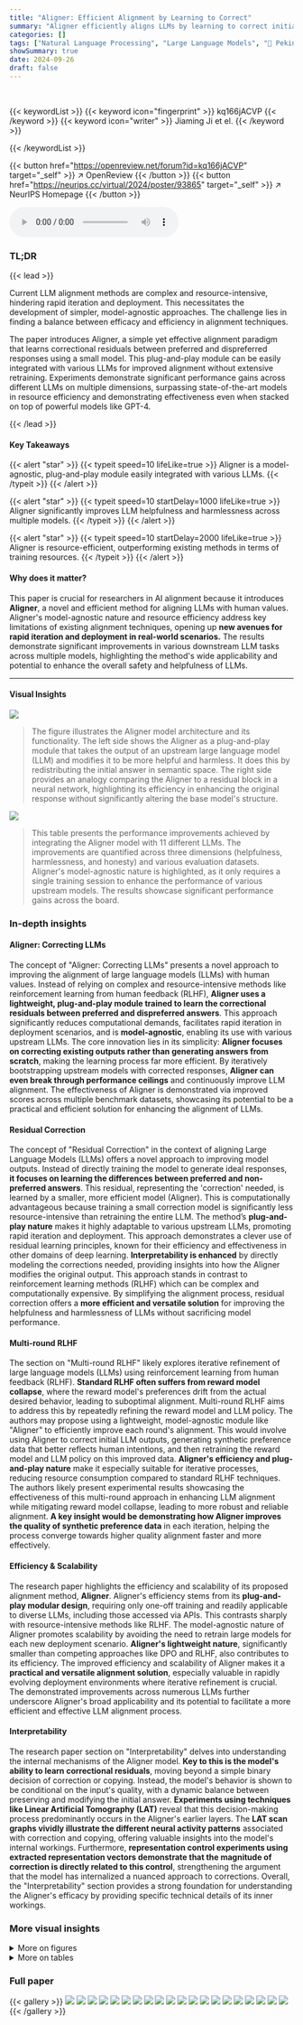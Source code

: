 ```yaml
---
title: "Aligner: Efficient Alignment by Learning to Correct"
summary: "Aligner efficiently aligns LLMs by learning to correct initial responses, achieving significant improvements in helpfulness and harmlessness across various models with resource efficiency."
categories: []
tags: ["Natural Language Processing", "Large Language Models", "🏢 Peking University",]
showSummary: true
date: 2024-09-26
draft: false
---
```


<br>

{{< keywordList >}}
{{< keyword icon="fingerprint" >}} kq166jACVP {{< /keyword >}}
{{< keyword icon="writer" >}} Jiaming Ji et el. {{< /keyword >}}
 
{{< /keywordList >}}

{{< button href="https://openreview.net/forum?id=kq166jACVP" target="_self" >}}
↗ OpenReview
{{< /button >}}
{{< button href="https://neurips.cc/virtual/2024/poster/93865" target="_self" >}}
↗ NeurIPS Homepage
{{< /button >}}


<audio controls>
    <source src="https://ai-paper-reviewer.com/kq166jACVP/podcast.wav" type="audio/wav">
    Your browser does not support the audio element.
</audio>


### TL;DR


{{< lead >}}

Current LLM alignment methods are complex and resource-intensive, hindering rapid iteration and deployment. This necessitates the development of simpler, model-agnostic approaches.  The challenge lies in finding a balance between efficacy and efficiency in alignment techniques.

The paper introduces Aligner, a simple yet effective alignment paradigm that learns correctional residuals between preferred and dispreferred responses using a small model.  This plug-and-play module can be easily integrated with various LLMs for improved alignment without extensive retraining.  Experiments demonstrate significant performance gains across different LLMs on multiple dimensions, surpassing state-of-the-art models in resource efficiency and demonstrating effectiveness even when stacked on top of powerful models like GPT-4.

{{< /lead >}}


#### Key Takeaways

{{< alert "star" >}}
{{< typeit speed=10 lifeLike=true >}} Aligner is a model-agnostic, plug-and-play module easily integrated with various LLMs. {{< /typeit >}}
{{< /alert >}}

{{< alert "star" >}}
{{< typeit speed=10 startDelay=1000 lifeLike=true >}} Aligner significantly improves LLM helpfulness and harmlessness across multiple models. {{< /typeit >}}
{{< /alert >}}

{{< alert "star" >}}
{{< typeit speed=10 startDelay=2000 lifeLike=true >}} Aligner is resource-efficient, outperforming existing methods in terms of training resources. {{< /typeit >}}
{{< /alert >}}

#### Why does it matter?
This paper is crucial for researchers in AI alignment because it introduces **Aligner**, a novel and efficient method for aligning LLMs with human values.  Aligner's model-agnostic nature and resource efficiency address key limitations of existing alignment techniques, opening up **new avenues for rapid iteration and deployment in real-world scenarios.**  The results demonstrate significant improvements in various downstream LLM tasks across multiple models, highlighting the method's wide applicability and potential to enhance the overall safety and helpfulness of LLMs.

------
#### Visual Insights



![](https://ai-paper-reviewer.com/kq166jACVP/figures_1_1.jpg)

> The figure illustrates the Aligner model architecture and its functionality.  The left side shows the Aligner as a plug-and-play module that takes the output of an upstream large language model (LLM) and modifies it to be more helpful and harmless.  It does this by redistributing the initial answer in semantic space. The right side provides an analogy comparing the Aligner to a residual block in a neural network, highlighting its efficiency in enhancing the original response without significantly altering the base model's structure.





![](https://ai-paper-reviewer.com/kq166jACVP/tables_3_1.jpg)

> This table presents the performance improvements achieved by integrating the Aligner model with 11 different LLMs.  The improvements are quantified across three dimensions (helpfulness, harmlessness, and honesty) and various evaluation datasets.  Aligner's model-agnostic nature is highlighted, as it only requires a single training session to enhance the performance of various upstream models.  The results showcase significant performance gains across the board.





### In-depth insights


#### Aligner: Correcting LLMs
The concept of "Aligner: Correcting LLMs" presents a novel approach to improving the alignment of large language models (LLMs) with human values.  Instead of relying on complex and resource-intensive methods like reinforcement learning from human feedback (RLHF), **Aligner uses a lightweight, plug-and-play module trained to learn the correctional residuals between preferred and dispreferred answers**. This approach significantly reduces computational demands, facilitates rapid iteration in deployment scenarios, and is **model-agnostic**, enabling its use with various upstream LLMs.  The core innovation lies in its simplicity: **Aligner focuses on correcting existing outputs rather than generating answers from scratch**, making the learning process far more efficient.  By iteratively bootstrapping upstream models with corrected responses, **Aligner can even break through performance ceilings** and continuously improve LLM alignment. The effectiveness of Aligner is demonstrated via improved scores across multiple benchmark datasets, showcasing its potential to be a practical and efficient solution for enhancing the alignment of LLMs.

#### Residual Correction
The concept of "Residual Correction" in the context of aligning Large Language Models (LLMs) offers a novel approach to improving model outputs.  Instead of directly training the model to generate ideal responses, **it focuses on learning the differences between preferred and non-preferred answers**.  This residual, representing the 'correction' needed, is learned by a smaller, more efficient model (Aligner). This is computationally advantageous because training a small correction model is significantly less resource-intensive than retraining the entire LLM.  The method’s **plug-and-play nature** makes it highly adaptable to various upstream LLMs, promoting rapid iteration and deployment. This approach demonstrates a clever use of residual learning principles, known for their efficiency and effectiveness in other domains of deep learning.  **Interpretability is enhanced** by directly modeling the corrections needed, providing insights into how the Aligner modifies the original output. This approach stands in contrast to reinforcement learning methods (RLHF) which can be complex and computationally expensive. By simplifying the alignment process, residual correction offers a **more efficient and versatile solution** for improving the helpfulness and harmlessness of LLMs without sacrificing model performance.

#### Multi-round RLHF
The section on "Multi-round RLHF" likely explores iterative refinement of large language models (LLMs) using reinforcement learning from human feedback (RLHF).  **Standard RLHF often suffers from reward model collapse**, where the reward model's preferences drift from the actual desired behavior, leading to suboptimal alignment.  Multi-round RLHF aims to address this by repeatedly refining the reward model and LLM policy.  The authors may propose using a lightweight, model-agnostic module like "Aligner" to efficiently improve each round's alignment. This would involve using Aligner to correct initial LLM outputs, generating synthetic preference data that better reflects human intentions, and then retraining the reward model and LLM policy on this improved data.  **Aligner's efficiency and plug-and-play nature** make it especially suitable for iterative processes, reducing resource consumption compared to standard RLHF techniques.  The authors likely present experimental results showcasing the effectiveness of this multi-round approach in enhancing LLM alignment while mitigating reward model collapse, leading to more robust and reliable alignment.  **A key insight would be demonstrating how Aligner improves the quality of synthetic preference data** in each iteration, helping the process converge towards higher quality alignment faster and more effectively.

#### Efficiency & Scalability
The research paper highlights the efficiency and scalability of its proposed alignment method, **Aligner**.  Aligner's efficiency stems from its **plug-and-play modular design**, requiring only one-off training and readily applicable to diverse LLMs, including those accessed via APIs.  This contrasts sharply with resource-intensive methods like RLHF.  The model-agnostic nature of Aligner promotes scalability by avoiding the need to retrain large models for each new deployment scenario.  **Aligner's lightweight nature**, significantly smaller than competing approaches like DPO and RLHF, also contributes to its efficiency. The improved efficiency and scalability of Aligner makes it a **practical and versatile alignment solution**, especially valuable in rapidly evolving deployment environments where iterative refinement is crucial.  The demonstrated improvements across numerous LLMs further underscore Aligner's broad applicability and its potential to facilitate a more efficient and effective LLM alignment process.

#### Interpretability
The research paper section on "Interpretability" delves into understanding the internal mechanisms of the Aligner model.  **Key to this is the model's ability to learn correctional residuals**, moving beyond a simple binary decision of correction or copying. Instead, the model's behavior is shown to be conditional on the input's quality, with a dynamic balance between preserving and modifying the initial answer.  **Experiments using techniques like Linear Artificial Tomography (LAT)** reveal that this decision-making process predominantly occurs in the Aligner's earlier layers.  The **LAT scan graphs vividly illustrate the different neural activity patterns** associated with correction and copying, offering valuable insights into the model's internal workings.  Furthermore,  **representation control experiments using extracted representation vectors demonstrate that the magnitude of correction is directly related to this control**, strengthening the argument that the model has internalized a nuanced approach to corrections. Overall, the "Interpretability" section provides a strong foundation for understanding the Aligner's efficacy by providing specific technical details of its inner workings.


### More visual insights

<details>
<summary>More on figures
</summary>


![](https://ai-paper-reviewer.com/kq166jACVP/figures_4_1.jpg)

> This figure shows the distribution of helpfulness and harmlessness scores before and after applying Aligner-7B to different upstream models.  Panel (a) displays the distribution in the training data, highlighting the difference between preferred and dis-preferred answers. Panels (b1-b3) show how Aligner-7B shifts the distribution for different LLMs, improving helpfulness and harmlessness.  It demonstrates Aligner-7B's ability to correct for various model shortcomings, including refusal to answer and lack of alignment.


![](https://ai-paper-reviewer.com/kq166jACVP/figures_5_1.jpg)

> This figure shows the distribution shifts in helpfulness and harmlessness scores before and after applying Aligner-7B to different LLMs.  It illustrates how Aligner-7B improves the scores, especially for models that initially had low scores or exhibited problematic behaviors like refusing to answer.  The plots show the distribution of scores in the training data and then the resulting distribution after Aligner-7B's intervention for several different LLMs.


![](https://ai-paper-reviewer.com/kq166jACVP/figures_7_1.jpg)

> This figure shows the results of interpretability experiments on the Aligner model.  The LAT scan graphs (a) and (b) visualize the neural activity in different layers of the Aligner while generating responses. Graph (a) shows higher activity for correction, while (b) shows a tendency to copy the original response, indicating that the correction decision is made primarily in the early layers. Graph (c) demonstrates how manipulating the correction representation vector linearly affects the degree of correction applied by the Aligner, confirming its interpretability.


![](https://ai-paper-reviewer.com/kq166jACVP/figures_7_2.jpg)

> This figure illustrates how Aligner, a plug-and-play module, can be integrated into a multi-round RLHF (Reinforcement Learning from Human Feedback) or DPO (Direct Preference Optimization) pipeline to improve alignment.  In each round, the upstream LLM generates a response (A), which is then refined by Aligner to produce a better response (A*).  These improved responses (A*) are used to create a synthetic preference dataset for the next round of RLHF/DPO, iteratively bootstrapping the upstream model's alignment with human preferences and values. This iterative process helps mitigate reward model collapse and over-optimization that can occur in typical multi-round RLHF/DPO training.


![](https://ai-paper-reviewer.com/kq166jACVP/figures_8_1.jpg)

> The figure shows the results of a multi-round alignment pipeline using Aligner, compared to standard multi-round PPO and DPO.  The x-axis represents helpfulness, and the y-axis represents harmlessness.  Each point represents the model's performance after a round of training.  Aligner consistently improves both helpfulness and harmlessness across multiple rounds, unlike the other methods which mainly focus on helpfulness, often at the cost of increased harmfulness. This demonstrates Aligner's ability to enhance both dimensions simultaneously and its effectiveness in mitigating reward model collapse in multi-round RLHF.


![](https://ai-paper-reviewer.com/kq166jACVP/figures_14_1.jpg)

> This figure illustrates the methodology of using weak models to supervise strong models, specifically focusing on the 'Weak-to-Strong Correction via Aligner' approach.  It compares three scenarios: Super Alignment (human directly supervising a very strong AI), Weak-to-Strong Generalization (a weaker AI supervising a stronger AI), and the proposed Weak-to-Strong Correction via Aligner (where a lightweight Aligner model acts as the weak supervisor to correct and improve the outputs of a much stronger LLM, such as GPT-4 or Llama2). The figure emphasizes the scalability and reliability of the proposed method compared to direct human supervision, which becomes increasingly difficult as AI models become more powerful.


![](https://ai-paper-reviewer.com/kq166jACVP/figures_14_2.jpg)

> This figure illustrates the difference between the Weak-to-Strong Generalization and the Weak-to-Strong Correction methodologies.  The former involves a weak model generating labels for training a strong model. The latter uses Aligner, a smaller model, to correct the output of a strong model, creating training labels to further improve the strong model's performance.  This highlights the paper's approach of using a smaller, efficient model (Aligner) to enhance the alignment of larger language models.


![](https://ai-paper-reviewer.com/kq166jACVP/figures_27_1.jpg)

> This figure illustrates the data processing pipeline for creating the training dataset used in the Aligner model.  It starts with a raw corpus of prompts, which undergoes prompt quality filtering.  Then, multiple language models (LLMs) generate answers.  These are filtered for quality and duplicates, resulting in pairwise data.  Finally, multiple annotators, including human annotators, GPT-4 and Llama2-70B-Chat, provide corrections, leading to a final training dataset of 50K query-answer-correction (Q-A-C) triplets.


![](https://ai-paper-reviewer.com/kq166jACVP/figures_29_1.jpg)

> The figure shows the architecture of the Aligner module, a plug-and-play module that can be stacked on top of any upstream LLM to improve its alignment with human intentions.  The left side illustrates how Aligner redistributes the initial LLM output to produce more helpful and harmless responses. The right side draws an analogy between Aligner and a residual block in a neural network, highlighting its ability to enhance the upstream model without significantly altering its parameters.


</details>




<details>
<summary>More on tables
</summary>


![](https://ai-paper-reviewer.com/kq166jACVP/tables_6_1.jpg)
> This table presents the performance improvement achieved by integrating the Aligner model with 11 different LLMs.  The improvements are quantified across three dimensions: helpfulness, harmlessness, and honesty (3H). The table shows the average improvement percentage for each LLM and the average improvement across all tested LLMs. Note that the Aligner model only required a single training session to work across multiple models.

![](https://ai-paper-reviewer.com/kq166jACVP/tables_6_2.jpg)
> This table presents the performance improvements achieved by integrating the Aligner model with various upstream LLMs.  The results are evaluated using three metrics (Helpfulness, Harmlessness, Honesty) across multiple datasets and models.  A key highlight is that Aligner consistently improves the performance of upstream models with only one training session.

![](https://ai-paper-reviewer.com/kq166jACVP/tables_15_1.jpg)
> This table presents the performance improvements achieved by deploying the Aligner model across eleven different LLMs, evaluated on helpfulness, harmlessness, and honesty.  The results are shown as percentage increases compared to the base LLM performance for various Aligner sizes.  It demonstrates the model-agnostic nature of Aligner and its ability to improve upon diverse base models without requiring retraining.

![](https://ai-paper-reviewer.com/kq166jACVP/tables_18_1.jpg)
> This table presents the performance improvements achieved by integrating the Aligner model with 11 different LLMs.  The improvements are measured across three dimensions: helpfulness, harmlessness, and honesty (3H).  The table shows the percentage increase in these metrics for different Aligner and LLM combinations.  It highlights Aligner's model-agnostic nature, as it requires only a single training session to be effective with various models.

![](https://ai-paper-reviewer.com/kq166jACVP/tables_18_2.jpg)
> This table presents the performance improvements achieved by deploying the Aligner model across eleven different LLMs.  The evaluation is based on three dimensions (helpfulness, harmlessness, and honesty).  The table shows the percentage improvement in each of these dimensions for various Aligner sizes (2B, 7B) when combined with different upstream LLMs.  It highlights the model-agnostic and plug-and-play nature of Aligner, as only one-off training is needed for each Aligner size to significantly improve the performance of a variety of LLMs.

![](https://ai-paper-reviewer.com/kq166jACVP/tables_19_1.jpg)
> This table presents the performance improvements achieved by deploying the Aligner model across different LLMs, evaluated on the three dimensions (helpfulness, harmlessness, and honesty).  The average improvement percentage for each LLM is displayed, showing the effectiveness of Aligner across various models.  It also highlights the resource efficiency of Aligner requiring only a single training session.

![](https://ai-paper-reviewer.com/kq166jACVP/tables_20_1.jpg)
> This table presents the performance improvement achieved by integrating Aligner with various upstream LLMs.  The improvements are quantified across three dimensions: helpfulness, harmlessness, and honesty.  Aligner's model-agnostic nature is highlighted, showing consistent gains across different models using only one training session.  The average improvement percentages are reported, indicating the efficacy of Aligner in enhancing the performance of various LLMs.

![](https://ai-paper-reviewer.com/kq166jACVP/tables_21_1.jpg)
> This table presents the performance improvements achieved by integrating the Aligner model with 11 different LLMs, evaluated on the three dimensions of helpfulness, harmlessness, and honesty. The results show that Aligner consistently improves the performance of the base models across different scales and model types.  Noteworthy is that Aligner only requires one-off training to be applied to various models and achieves zero-shot improvements on unseen models.

![](https://ai-paper-reviewer.com/kq166jACVP/tables_22_1.jpg)
> This table presents the performance improvement achieved by integrating the Aligner model with eleven different LLMs.  The improvements are measured across three dimensions (helpfulness, harmlessness, and honesty) and are presented as percentage increases compared to the baseline performance of each LLM without the Aligner. The table demonstrates the model-agnostic nature of Aligner, showcasing its effectiveness in enhancing various LLMs with only a single training session.  Different sizes of Aligner models (2B, 7B, 13B) are tested.

![](https://ai-paper-reviewer.com/kq166jACVP/tables_22_2.jpg)
> This table presents the performance improvement achieved by integrating the Aligner module with various upstream LLMs.  The results are categorized by the Aligner model size (2B, 7B, 13B) and the upstream LLM used. Improvements are measured across three dimensions: helpfulness, harmlessness, and honesty, showing percentage increases from the baseline upstream model's performance. Notably, Aligner only requires one training session regardless of the upstream model, making it a highly efficient and model-agnostic alignment method.

![](https://ai-paper-reviewer.com/kq166jACVP/tables_23_1.jpg)
> This table presents the performance improvement achieved by integrating the Aligner model with 11 different LLMs, evaluated on the 3H dimensions (helpfulness, harmlessness, and honesty).  The table shows the percentage increase in each 3H metric for various Aligner and LLM combinations (Aligner-2B, Aligner-7B, etc.).  The results highlight the model-agnostic nature of Aligner, showcasing consistent performance improvements across diverse models with only one-off training.

![](https://ai-paper-reviewer.com/kq166jACVP/tables_23_2.jpg)
> This table presents the performance improvements achieved by integrating Aligner with various upstream LLMs.  It shows the percentage increase in helpfulness, harmlessness, and honesty scores across different LLMs and Aligner model sizes (2B and 7B). The results demonstrate that Aligner significantly improves the performance of various upstream models, including those available via APIs, in a model-agnostic manner and with only one-off training.

![](https://ai-paper-reviewer.com/kq166jACVP/tables_24_1.jpg)
> This table presents the performance improvements achieved by integrating the Aligner model with various Large Language Models (LLMs).  It shows the percentage increase in helpfulness, harmlessness, and honesty scores across 11 different LLMs, after applying Aligner. The results demonstrate significant improvements, highlighting Aligner's effectiveness as a model-agnostic alignment approach that doesn't require retraining the base LLMs.

![](https://ai-paper-reviewer.com/kq166jACVP/tables_25_1.jpg)
> This table presents the performance improvement achieved by integrating Aligner with 11 different LLMs across various evaluation metrics.  The results demonstrate Aligner's effectiveness in enhancing the helpfulness, harmlessness, and honesty of these models, even without needing retraining for each LLM. The average improvement across models is highlighted, showcasing Aligner's model-agnostic and plug-and-play capabilities.

![](https://ai-paper-reviewer.com/kq166jACVP/tables_26_1.jpg)
> This table presents the performance improvements achieved by integrating the Aligner model with 11 different Large Language Models (LLMs).  The improvements are measured across three dimensions: helpfulness, harmlessness, and honesty (3H). The table shows the percentage increase in each 3H dimension for each LLM when using the Aligner, highlighting the model's ability to enhance the performance of various upstream models.

![](https://ai-paper-reviewer.com/kq166jACVP/tables_26_2.jpg)
> This table presents the performance improvements achieved by deploying Aligner across 11 different LLMs, evaluated on the 3H dimensions (helpfulness, harmlessness, and honesty).  The results show percentage increases in helpfulness, harmlessness, honesty and other metrics (e-dialogue, DialogSum, Beavertails, HarmfulQA, TruthfulQA) for each LLM when Aligner is integrated.  The table is broken into sections for different Aligner sizes (2B, 7B) to show performance differences.

![](https://ai-paper-reviewer.com/kq166jACVP/tables_28_1.jpg)
> This table presents the performance improvements achieved by integrating the Aligner model with 11 different LLMs.  The improvements are measured across three dimensions (helpfulness, harmlessness, and honesty) and quantified as percentage increases over the original LLM's performance. Notably, a single Aligner training session is sufficient to enhance multiple models, highlighting its model-agnostic and efficient nature.

![](https://ai-paper-reviewer.com/kq166jACVP/tables_28_2.jpg)
> This table presents the performance improvement achieved by integrating Aligner with various upstream LLMs.  It quantifies the percentage increase across three dimensions (Helpfulness, Harmlessness, Honesty) for several different models, showcasing Aligner's model-agnostic nature and its ability to enhance performance without extensive retraining. The average performance gains are shown, highlighting Aligner's effectiveness across a range of models.

![](https://ai-paper-reviewer.com/kq166jACVP/tables_30_1.jpg)
> This table presents the performance improvements achieved by integrating Aligner with various upstream LLMs.  The improvements are measured across three dimensions (helpfulness, harmlessness, honesty) and various evaluation datasets. Notably, a single Aligner training session is sufficient for enhancing multiple models, highlighting its model-agnostic nature and efficiency.

</details>




### Full paper

{{< gallery >}}
<img src="https://ai-paper-reviewer.com/kq166jACVP/1.png" class="grid-w50 md:grid-w33 xl:grid-w25" />
<img src="https://ai-paper-reviewer.com/kq166jACVP/2.png" class="grid-w50 md:grid-w33 xl:grid-w25" />
<img src="https://ai-paper-reviewer.com/kq166jACVP/3.png" class="grid-w50 md:grid-w33 xl:grid-w25" />
<img src="https://ai-paper-reviewer.com/kq166jACVP/4.png" class="grid-w50 md:grid-w33 xl:grid-w25" />
<img src="https://ai-paper-reviewer.com/kq166jACVP/5.png" class="grid-w50 md:grid-w33 xl:grid-w25" />
<img src="https://ai-paper-reviewer.com/kq166jACVP/6.png" class="grid-w50 md:grid-w33 xl:grid-w25" />
<img src="https://ai-paper-reviewer.com/kq166jACVP/7.png" class="grid-w50 md:grid-w33 xl:grid-w25" />
<img src="https://ai-paper-reviewer.com/kq166jACVP/8.png" class="grid-w50 md:grid-w33 xl:grid-w25" />
<img src="https://ai-paper-reviewer.com/kq166jACVP/9.png" class="grid-w50 md:grid-w33 xl:grid-w25" />
<img src="https://ai-paper-reviewer.com/kq166jACVP/10.png" class="grid-w50 md:grid-w33 xl:grid-w25" />
<img src="https://ai-paper-reviewer.com/kq166jACVP/11.png" class="grid-w50 md:grid-w33 xl:grid-w25" />
<img src="https://ai-paper-reviewer.com/kq166jACVP/12.png" class="grid-w50 md:grid-w33 xl:grid-w25" />
<img src="https://ai-paper-reviewer.com/kq166jACVP/13.png" class="grid-w50 md:grid-w33 xl:grid-w25" />
<img src="https://ai-paper-reviewer.com/kq166jACVP/14.png" class="grid-w50 md:grid-w33 xl:grid-w25" />
<img src="https://ai-paper-reviewer.com/kq166jACVP/15.png" class="grid-w50 md:grid-w33 xl:grid-w25" />
<img src="https://ai-paper-reviewer.com/kq166jACVP/16.png" class="grid-w50 md:grid-w33 xl:grid-w25" />
<img src="https://ai-paper-reviewer.com/kq166jACVP/17.png" class="grid-w50 md:grid-w33 xl:grid-w25" />
<img src="https://ai-paper-reviewer.com/kq166jACVP/18.png" class="grid-w50 md:grid-w33 xl:grid-w25" />
<img src="https://ai-paper-reviewer.com/kq166jACVP/19.png" class="grid-w50 md:grid-w33 xl:grid-w25" />
<img src="https://ai-paper-reviewer.com/kq166jACVP/20.png" class="grid-w50 md:grid-w33 xl:grid-w25" />
{{< /gallery >}}